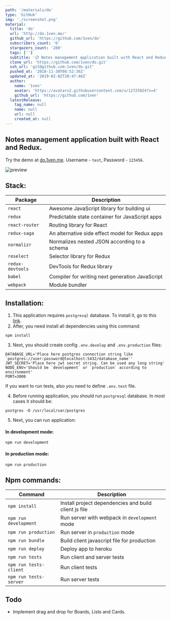 ```yaml
---
path: '/materials/do'
type: 'GitHub'
img: './screenshot.png'
material:
  title: 'do'
  url: 'http://do.1ven.me/'
  github_url: 'https://github.com/1ven/do'
  subscribers_count: '6'
  stargazers_count: '280'
  tags: ['']
  subtitle: '📋 Notes management application built with React and Redux'
  clone_url: 'https://github.com/1ven/do.git'
  ssh_url: 'git@github.com:1ven/do.git'
  pushed_at: '2018-11-30T08:52:36Z'
  updated_at: '2019-02-02T20:47:46Z'
  author:
    name: '1ven'
    avatar: 'https://avatars2.githubusercontent.com/u/12725024?v=4'
    github_url: 'https://github.com/1ven'
  latestRelease:
    tag_name: null
    name: null
    url: null
    created_at: null
---
```

## Notes management application built with React and Redux.
Try the demo at [do.1ven.me](http://do.1ven.me). Username - `test`, Password - `123456`.  

![preview](https://cloud.githubusercontent.com/assets/12725024/17184860/17f1c93c-5437-11e6-9ec5-fc6b246fb966.png)
## Stack:
| Package | Description |
| --- | --- |
| `react` | Awesome JavaScript library for building ui
| `redux` | Predictable state container for JavaScript apps
| `react-router` | Routing library for React
| `redux-saga` | An alternative side effect model for Redux apps
| `normalizr` | Normalizes nested JSON according to a schema
| `reselect` | Selector library for Redux
| `redux-devtools` | DevTools for Redux library
| `babel` | Compiler for writing next generation JavaScript
| `webpack` | Module bundler

## Installation:
1. This application requires `postgresql` database. To install it, go to this [link](https://www.postgresql.org/download/).  
2. After, you need install all dependencies using this command:
  ```
  npm install
  ```  

3. Next, you should create config `.env.develop` and `.env.production` files:
  ```
  DATABASE_URL='Place here postgres connection string like `postgres://user:password@localhost:5432/database_name`'
  JWT_SECRET='Place here jwt secret string. Can be used any long string'
  NODE_ENV='Should be `development` or `production` according to environment'
  PORT=3000
  ```
  If you want to run tests, also you need to define `.env.test` file.  

4. Before running application, you should run `postgresql` database. In most cases it should be:
  ```
  postgres -D /usr/local/var/postgres
  ```
5. Next, you can run application:  

  #### In development mode:
  ```
  npm run development
  ```
  #### In production mode:
  ```
  npm run production
  ```

## Npm commands:
| Command | Description |
| --- | --- |
| `npm install` | Install project dependencies and build client js file |
| `npm run development` | Run server with webpack in `development` mode |
| `npm run production` | Run server in `production` mode |
| `npm run bundle` | Build client javascript file for production |
| `npm run deploy` | Deploy app to heroku |
| `npm run tests` | Run client and server tests |
| `npm run tests-client` | Run client tests |
| `npm run tests-server` | Run server tests |
## Todo
- Implement drag and drop for Boards, Lists and Cards.
